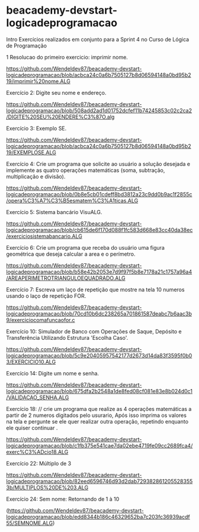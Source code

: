 # beacademy-devstart-logicadeprogramacao
Intro
Exercícios realizados em conjunto para a Sprint 4 no Curso de Lógica de Programação

1 Resolucao do primeiro exercicio: imprimir nome.

https://github.com/Wendeldev87/beacademy-devstart-logicadeprogramacao/blob/acbca24c0a6b7505127b8d06594148a0bd95b219/imprimir%20nome.ALG

Exercício 2: Digite seu nome e endereço.

https://github.com/Wendeldev87/beacademy-devstart-logicadeprogramacao/blob/508add2ad1d01752dcfef11b74245853c02c2ca2/DIGITE%20SEU%20ENDERE%C3%87O.alg

Exercício 3: Exemplo SE.

https://github.com/Wendeldev87/beacademy-devstart-logicadeprogramacao/blob/acbca24c0a6b7505127b8d06594148a0bd95b219/EXEMPLOSE.ALG

Exercício 4: Crie um programa que solicite ao usuário a solução desejada e implemente as quatro operações matemáticas (soma, subtração, multiplicação e divisão).

https://github.com/Wendeldev87/beacademy-devstart-logicadeprogramacao/blob/0b8e5cb01cdeff8bd3812a23c9dd0b9ac1f2855c/opera%C3%A7%C3%B5esmatem%C3%A1ticas.ALG

Exercício 5: Sistema bancário VisuALG.

https://github.com/Wendeldev87/beacademy-devstart-logicadeprogramacao/blob/cb615de6f170d088f1fc583d668e83cc40da38ec/exerciciosistemabancario.ALG

Exercício 6:  Crie um programa que receba do usuário uma figura geométrica que deseja calcular a area e o perímetro.

https://github.com/Wendeldev87/beacademy-devstart-logicadeprogramacao/blob/b58e42b2053e7d9f97f5b8e7178a21c1757a96a4/AREAPERIMETROTRIANGULOEQUADRADO.ALG




Exercício 7: Escreva um laço de repetição que mostre na tela 10 numeros usando o laço de repetição FOR.

https://github.com/Wendeldev87/beacademy-devstart-logicadeprogramacao/blob/70cd10b6dc238265a701861587deabc7b6aac3b9/exerciciocomafuncaofor.c






Exercício 10: Simulador de Banco com Operações de Saque, Depósito e Transferência Utilizando Estrutura 'Escolha Caso'.

https://github.com/Wendeldev87/beacademy-devstart-logicadeprogramacao/blob/5c9e20405957542177d2673d14da83f3595f0b03/EXERCICIO10.ALG







Exercício 14: Digite um nome e senha.

https://github.com/Wendeldev87/beacademy-devstart-logicadeprogramacao/blob/675dfa2b2548a1de8fed08cf081e83e8b024d0c1/VALIDACAO_SENHA.ALG




Exercício 18: // crie um programa que realize as 4 operações matemáticas a partir de 2 numeros digitados pelo usurario, Após isso imprima os valores na tela e pergunte se ele quer realizar outra operação, repetindo enquanto ele quiser continuar .

https://github.com/Wendeldev87/beacademy-devstart-logicadeprogramacao/blob/c1fb375e541cae7da02ebe4719fe09cc2689fca4/exerc%C3%ADcio18.ALG

Exercício 22: Múltiplo de 3

https://github.com/Wendeldev87/beacademy-devstart-logicadeprogramacao/blob/82eed6596746d93d2dab7293828612055283553b/MULTIPLOS%20DE%203.ALG

Exercício 24: Sem nome: Retornando de 1 à 10

(https://github.com/Wendeldev87/beacademy-devstart-logicadeprogramacao/blob/edd8344b186c46329652ba7c203fc36939acdf55/SEMNOME.ALG)




